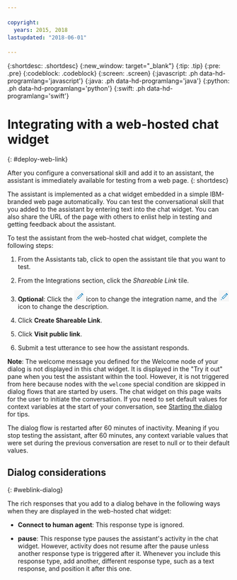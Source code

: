 ```yaml
---

copyright:
  years: 2015, 2018
lastupdated: "2018-06-01"

---
```


{:shortdesc: .shortdesc}
{:new_window: target="_blank"}
{:tip: .tip}
{:pre: .pre}
{:codeblock: .codeblock}
{:screen: .screen}
{:javascript: .ph data-hd-programlang='javascript'}
{:java: .ph data-hd-programlang='java'}
{:python: .ph data-hd-programlang='python'}
{:swift: .ph data-hd-programlang='swift'}

# Integrating with a web-hosted chat widget
{: #deploy-web-link}

After you configure a conversational skill and add it to an assistant, the assistant is immediately available for testing from a web page.
{: shortdesc}

The assistant is implemented as a chat widget embedded in a simple IBM-branded web page automatically. You can test the conversational skill that you added to the assistant by entering text into the chat widget. You can also share the URL of the page with others to enlist help in testing and getting feedback about the assistant.

To test the assistant from the web-hosted chat widget, complete the following steps:

1.  From the Assistants tab, click to open the assistant tile that you want to test.

1.  From the Integrations section, click the *Shareable Link* tile.

1.  **Optional**: Click the ![Edit integration name](images/edit-integration.png) icon to change the integration name, and the ![Edit integration description](images/edit-integration.png) icon to change the description.

1.  Click **Create Shareable Link**.

1.  Click **Visit public link**.

1.  Submit a test utterance to see how the assistant responds.

**Note**: The welcome message you defined for the Welcome node of your dialog is not displayed in this chat widget. It is displayed in the "Try it out" pane when you test the assistant within the tool. However, it is not triggered from here because nodes with the `welcome` special condition are skipped in dialog flows that are started by users. The chat widget on this page waits for the user to initiate the conversation. If you need to set default values for context variables at the start of your conversation, see [Starting the dialog](add-integrations.html#dialog-start) for tips.

The dialog flow is restarted after 60 minutes of inactivity. Meaning if you stop testing the assistant, after 60 minutes, any context variable values that were set during the previous conversation are reset to null or to their default values.

## Dialog considerations
{: #weblink-dialog}

The rich responses that you add to a dialog behave in the following ways when they are displayed in the web-hosted chat widget:

- **Connect to human agent**: This response type is ignored.

- **pause**: This response type pauses the assistant's activity in the chat widget. However, activity does not resume after the pause unless another response type is triggered after it. Whenever you include this response type, add another, different response type, such as a text response, and position it after this one.